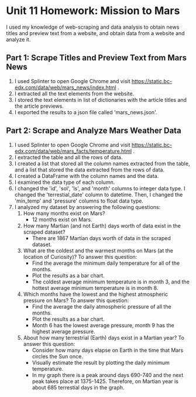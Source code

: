 # Unit 11 Homework: Mission to Mars
I used my knowledge of web-scraping and data analysis to obtain news titles and preview text from a website, and obtain data from a website and analyze it.
## Part 1: Scrape Titles and Preview Text from Mars News
1. I used Splinter to open Google Chrome and visit https://static.bc-edx.com/data/web/mars_news/index.html .
2. I extracted all the text elements from the website.
3. I stored the text elements in list of dictionaries with the article titles and the article previews.
4. I exported the results to a json file called 'mars_news.json'.
## Part 2: Scrape and Analyze Mars Weather Data
1. I used Splinter to open Google Chrome and visit https://static.bc-edx.com/data/web/mars_facts/temperature.html .
2. I extracted the table and all the rows of data.
3. I created a list that stored all the column names extracted from the table, and a list that stored the data extracted from the rows of data.
4. I created a DataFrame with the column names and the data.
5. I examined the data type of each column.
6. I changed the 'id', 'sol', 'ls', and 'month' columns to integer data type. I changed the 'terrestial_date' column to datetime. Then, I changed the 'min_temp' and 'pressure' columns to float data type.
7. I analyzed my dataset by answering the following questions:
    1. How many months exist on Mars?
        - 12 months exist on Mars.
    2. How many Martian (and not Earth) days worth of data exist in the scraped dataset?
        - There are 1867 Martian days worth of data in the scraped dataset.
    3. What are the coldest and the warmest months on Mars (at the location of Curiosity)? To answer this question:
        * Find the average the minimum daily temperature for all of the months.
        * Plot the results as a bar chart.
        - The coldest average minimum temperature is in month 3, and the hottest average minimum temperature is in month 8.
    4. Which months have the lowest and the highest atmospheric pressure on Mars? To answer this question:
        * Find the average the daily atmospheric pressure of all the months.
        * Plot the results as a bar chart.
        - Month 6 has the lowest average pressure, month 9 has the highest average pressure.
    5. About how many terrestrial (Earth) days exist in a Martian year? To answer this question:
        * Consider how many days elapse on Earth in the time that Mars circles the Sun once.
        * Visually estimate the result by plotting the daily minimum temperature.
        - In my graph there is a peak around days 690-740 and the next peak takes place at 1375-1425. Therefore, on Martian year is about 685 terrestial days in the graph.
